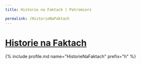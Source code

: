 ```yaml
---
title: Historie na Faktach | Patromierz

permalink: /HistorieNaFaktach
---
```


# [Historie na Faktach](https://patronite.pl/HistorieNaFaktach)

{% include profile.md name="HistorieNaFaktach" prefix="h" %}
